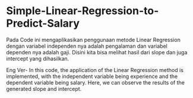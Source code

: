 # Simple-Linear-Regression-to-Predict-Salary
Pada Code ini mengaplikasikan penggunaan metode Linear Regression dengan variabel independen nya adalah pengalaman dan variabel dependen nya adalah gaji. Disini kita bisa melihat hasil dari slope dan juga intercept yang dihasilkan.

Eng Ver-
In this code, the application of the Linear Regression method is implemented, with the independent variable being experience and the dependent variable being salary. Here, we can observe the results of the generated slope and intercept.
